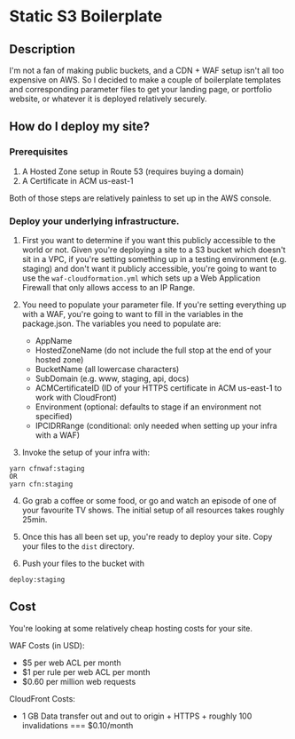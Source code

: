 # Static S3 Boilerplate

## Description

I'm not a fan of making public buckets, and a CDN + WAF setup isn't all too expensive on AWS. So I decided to make a couple of boilerplate templates and corresponding parameter files to get your landing page, or portfolio website, or whatever it is deployed relatively securely.

## How do I deploy my site?

### Prerequisites

1. A Hosted Zone setup in Route 53 (requires buying a domain)
2. A Certificate in ACM us-east-1

Both of those steps are relatively painless to set up in the AWS console.

### Deploy your underlying infrastructure.

1. First you want to determine if you want this publicly accessible to the world or not. Given you're deploying a site to a S3 bucket which doesn't sit in a VPC, if you're setting something up in a testing environment (e.g. staging) and don't want it publicly accessible, you're going to want to use the `waf-cloudformation.yml` which sets up a Web Application Firewall that only allows access to an IP Range.

2. You need to populate your parameter file. If you're setting everything up with a WAF, you're going to want to fill in the variables in the package.json. The variables you need to populate are:
    - AppName
    - HostedZoneName (do not include the full stop at the end of your hosted zone)
    - BucketName (all lowercase characters)
    - SubDomain (e.g. www, staging, api, docs)
    - ACMCertificateID (ID of your HTTPS certificate in ACM us-east-1 to work with CloudFront)
    - Environment (optional: defaults to stage if an environment not specified)
    - IPCIDRRange (conditional: only needed when setting up your infra with a WAF)

3. Invoke the setup of your infra with:
```
yarn cfnwaf:staging
OR 
yarn cfn:staging
```
4. Go grab a coffee or some food, or go and watch an episode of one of your favourite TV shows. The initial setup of all resources takes roughly 25min.

5. Once this has all been set up, you're ready to deploy your site. Copy your files to the `dist` directory.

6. Push your files to the bucket with
```
deploy:staging
```

## Cost

You're looking at some relatively cheap hosting costs for your site.

WAF Costs (in USD):
- $5 per web ACL per month
- $1 per rule per web ACL per month
- $0.60 per million web requests

CloudFront Costs:
- 1 GB Data transfer out and out to origin + HTTPS + roughly 100 invalidations === $0.10/month